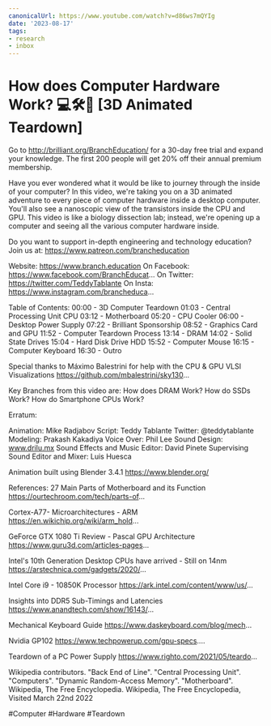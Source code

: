 ```yaml
---
canonicalUrl: https://www.youtube.com/watch?v=d86ws7mQYIg
date: '2023-08-17'
tags:
- research
- inbox
---
```


# How does Computer Hardware Work?  💻🛠🔬  [3D Animated Teardown]

Go to http://brilliant.org/BranchEducation/ for a 30-day free trial and expand your knowledge.  The first 200 people will get 20% off their annual premium membership.

Have you ever wondered what it would be like to journey through the inside of your computer?  In this video, we're taking you on a 3D animated adventure to every piece of computer hardware inside a desktop computer.  You'll also see a nanoscopic view of the transistors inside the CPU and GPU.  This video is like a biology dissection lab; instead, we're opening up a computer and seeing all the various computer hardware inside.

Do you want to support in-depth engineering and technology education? Join us at:  https://www.patreon.com/brancheducation

Website: https://www.branch.education
On Facebook: https://www.facebook.com/BranchEducat...
On Twitter: https://twitter.com/TeddyTablante
On Insta: https://www.instagram.com/brancheduca...

Table of Contents:
00:00 - 3D Computer Teardown
01:03 - Central Processing Unit CPU
03:12 - Motherboard
05:20 - CPU Cooler
06:00 - Desktop Power Supply
07:22 - Brilliant Sponsorship
08:52 - Graphics Card and GPU
11:52 - Computer Teardown Process
13:14 - DRAM
14:02 - Solid State Drives
15:04 - Hard Disk Drive HDD
15:52 - Computer Mouse
16:15 - Computer Keyboard
16:30 - Outro

Special thanks to Máximo Balestrini for help with the CPU & GPU VLSI Visualizations
https://github.com/mbalestrini/sky130...

Key Branches from this video are: How does DRAM Work?  How do SSDs Work? How do Smartphone CPUs Work?

Erratum:

Animation: Mike Radjabov
Script: Teddy Tablante
Twitter: @teddytablante
Modeling: Prakash Kakadiya
Voice Over: Phil Lee
Sound Design:  www.drilu.mx
Sound Effects and Music Editor: David Pinete
Supervising Sound Editor and Mixer: Luis Huesca

Animation built using Blender 3.4.1 https://www.blender.org/

References:
27 Main Parts of Motherboard and its Function https://ourtechroom.com/tech/parts-of...

Cortex-A77- Microarchitectures - ARM https://en.wikichip.org/wiki/arm_hold...

GeForce GTX 1080 Ti Review - Pascal GPU Architecture https://www.guru3d.com/articles-pages...

Intel's 10th Generation Desktop CPUs have arrived - Still on 14nm https://arstechnica.com/gadgets/2020/...

Intel Core i9 - 10850K Processor https://ark.intel.com/content/www/us/...

Insights into DDR5 Sub-Timings and Latencies https://www.anandtech.com/show/16143/...

Mechanical Keyboard Guide https://www.daskeyboard.com/blog/mech...

Nvidia GP102  https://www.techpowerup.com/gpu-specs....

Teardown of a PC Power Supply https://www.righto.com/2021/05/teardo...

Wikipedia contributors.   "Back End of Line".  "Central Processing Unit". "Computers". "Dynamic Random-Access Memory". "Motherboard".    Wikipedia, The Free Encyclopedia. Wikipedia, The Free Encyclopedia, Visited March 22nd 2022

#Computer #Hardware #Teardown